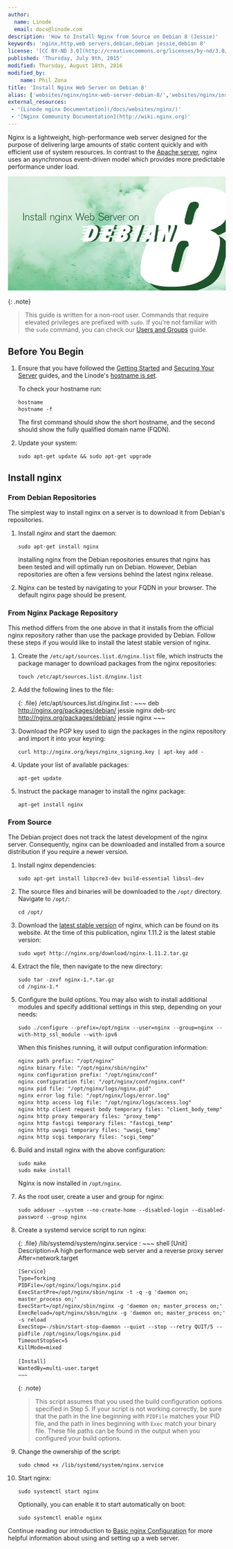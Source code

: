 ```yaml
---
author:
  name: Linode
  email: docs@linode.com
description: 'How to Install Nginx from Source on Debian 8 (Jessie)'
keywords: 'nginx,http,web servers,debian,debian jessie,debian 8'
license: '[CC BY-ND 3.0](http://creativecommons.org/licenses/by-nd/3.0/us/)'
published: 'Thursday, July 9th, 2015'
modified: Thursday, August 18th, 2016
modified_by:
    name: Phil Zona
title: 'Install Nginx Web Server on Debian 8'
alias: ['websites/nginx/nginx-web-server-debian-8/','websites/nginx/install-nginx-web-server-on-debian-8/']
external_resources:
 - '[Linode nginx Documentation](/docs/websites/nginx/)'
 - '[Nginx Community Documentation](http://wiki.nginx.org)'
---
```


Nginx is a lightweight, high-performance web server designed for the purpose of delivering large amounts of static content quickly and with efficient use of system resources. In contrast to the [Apache server](/docs/web-servers/apache/), nginx uses an asynchronous event-driven model which provides more predictable performance under load.

![Install Nginx Web Server on Debian 8](/docs/assets/nginx-on-debian-8.png "Install Nginx Web Server on Debian 8")

{: .note}
>
>This guide is written for a non-root user. Commands that require elevated privileges are prefixed with `sudo`. If you're not familiar with the `sudo` command, you can check our [Users and Groups](/docs/tools-reference/linux-users-and-groups) guide.

## Before You Begin

1.  Ensure that you have followed the [Getting Started](/docs/getting-started) and [Securing Your Server](/docs/security/securing-your-server) guides, and the Linode's [hostname is set](/docs/getting-started#setting-the-hostname).

    To check your hostname run:

        hostname
        hostname -f

    The first command should show the short hostname, and the second should show the fully qualified domain name (FQDN).

2.  Update your system:

        sudo apt-get update && sudo apt-get upgrade

## Install nginx

### From Debian Repositories

The simplest way to install nginx on a server is to download it from Debian's repositories.

1.  Install nginx and start the daemon:

        sudo apt-get install nginx

    Installing nginx from the Debian repositories ensures that nginx has been tested and will optimally run on Debian. However, Debian repositories are often a few versions behind the latest nginx release.

2.  Nginx can be tested by navigating to your FQDN in your browser. The default nginx page should be present.

### From Nginx Package Repository

This method differs from the one above in that it installs from the official nginx repository rather than use the package provided by Debian. Follow these steps if you would like to install the latest stable version of nginx.

1.  Create the `/etc/apt/sources.list.d/nginx.list` file, which instructs the package manager to download packages from the nginx repositories:

        touch /etc/apt/sources.list.d/nginx.list

2.  Add the following lines to the file:

    {: .file}
    /etc/apt/sources.list.d/nginx.list
    :   ~~~
        deb http://nginx.org/packages/debian/ jessie nginx
        deb-src http://nginx.org/packages/debian/ jessie nginx
        ~~~

3.  Download the PGP key used to sign the packages in the nginx repository and import it into your keyring:

        curl http://nginx.org/keys/nginx_signing.key | apt-key add -

4.  Update your list of available packages:

        apt-get update

5.  Instruct the package manager to install the nginx package:

        apt-get install nginx

### From Source

The Debian project does not track the latest development of the nginx server. Consequently, nginx can be downloaded and installed from a source distribution if you require a newer version.

1.  Install nginx dependencies:

        sudo apt-get install libpcre3-dev build-essential libssl-dev

2.  The source files and binaries will be downloaded to the `/opt/` directory. Navigate to `/opt/`:

        cd /opt/

3.  Download the [latest stable version](http://nginx.org/en/download.html) of nginx, which can be found on its website. At the time of this publication, nginx 1.11.2 is the latest stable version:

        sudo wget http://nginx.org/download/nginx-1.11.2.tar.gz

4.  Extract the file, then navigate to the new directory:

        sudo tar -zxvf nginx-1.*.tar.gz
        cd /nginx-1.*

5.  Configure the build options. You may also wish to install additional modules and specify additional settings in this step, depending on your needs:

        sudo ./configure --prefix=/opt/nginx --user=nginx --group=nginx --with-http_ssl_module --with-ipv6

    When this finishes running, it will output configuration information:

        nginx path prefix: "/opt/nginx"
        nginx binary file: "/opt/nginx/sbin/nginx"
        nginx configuration prefix: "/opt/nginx/conf"
        nginx configuration file: "/opt/nginx/conf/nginx.conf"
        nginx pid file: "/opt/nginx/logs/nginx.pid"
        nginx error log file: "/opt/nginx/logs/error.log"
        nginx http access log file: "/opt/nginx/logs/access.log"
        nginx http client request body temporary files: "client_body_temp"
        nginx http proxy temporary files: "proxy_temp"
        nginx http fastcgi temporary files: "fastcgi_temp"
        nginx http uwsgi temporary files: "uwsgi_temp"
        nginx http scgi temporary files: "scgi_temp"

6.  Build and install nginx with the above configuration:

        sudo make
        sudo make install

    Nginx is now installed in `/opt/nginx`.

7.  As the root user, create a user and group for nginx:

        sudo adduser --system --no-create-home --disabled-login --disabled-password --group nginx

8.  Create a systemd service script to run nginx:

    {: .file}
    /lib/systemd/system/nginx.service
    :   ~~~ shell
        [Unit]
        Description=A high performance web server and a reverse proxy server
        After=network.target

        [Service]
        Type=forking
        PIDFile=/opt/nginx/logs/nginx.pid
        ExecStartPre=/opt/nginx/sbin/nginx -t -q -g 'daemon on; master_process on;'
        ExecStart=/opt/nginx/sbin/nginx -g 'daemon on; master_process on;'
        ExecReload=/opt/nginx/sbin/nginx -g 'daemon on; master_process on;' -s reload
        ExecStop=-/sbin/start-stop-daemon --quiet --stop --retry QUIT/5 --pidfile /opt/nginx/logs/nginx.pid
        TimeoutStopSec=5
        KillMode=mixed

        [Install]
        WantedBy=multi-user.target
        ~~~

    {: .note}
    >
    >This script assumes that you used the build configuration options specified in Step 5. If your script is not working correctly, be sure that the path in the line beginning with `PIDFile` matches your PID file, and the path in lines beginning with `Exec` match your binary file. These file paths can be found in the output when you configured your build options.

9.  Change the ownership of the script:

        sudo chmod +x /lib/systemd/system/nginx.service

10. Start nginx:

        sudo systemctl start nginx

    Optionally, you can enable it to start automatically on boot:

        sudo systemctl enable nginx

Continue reading our introduction to [Basic nginx Configuration](/docs/websites/nginx/basic-nginx-configuration) for more helpful information about using and setting up a web server.
